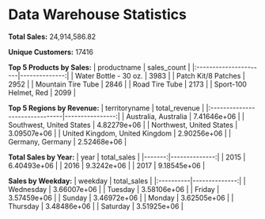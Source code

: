 # Data Warehouse Statistics

**Total Sales:** 24,914,586.82

**Unique Customers:** 17416

**Top 5 Products by Sales:**
| productname           |   sales_count |
|:----------------------|--------------:|
| Water Bottle - 30 oz. |          3983 |
| Patch Kit/8 Patches   |          2952 |
| Mountain Tire Tube    |          2846 |
| Road Tire Tube        |          2173 |
| Sport-100 Helmet, Red |          2099 |

**Top 5 Regions by Revenue:**
| territoryname                  |   total_revenue |
|:-------------------------------|----------------:|
| Australia, Australia           |     7.41646e+06 |
| Southwest, United States       |     4.82279e+06 |
| Northwest, United States       |     3.09507e+06 |
| United Kingdom, United Kingdom |     2.90256e+06 |
| Germany, Germany               |     2.52468e+06 |

**Total Sales by Year:**
|   year |   total_sales |
|-------:|--------------:|
|   2015 |   6.40493e+06 |
|   2016 |   9.3242e+06  |
|   2017 |   9.18545e+06 |

**Sales by Weekday:**
| weekday   |   total_sales |
|:----------|--------------:|
| Wednesday |   3.66007e+06 |
| Tuesday   |   3.58106e+06 |
| Friday    |   3.57459e+06 |
| Sunday    |   3.46972e+06 |
| Monday    |   3.62505e+06 |
| Thursday  |   3.48486e+06 |
| Saturday  |   3.51925e+06 |

